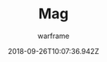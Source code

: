 ---
title: Mag
seoTitle: Warframe Mag. Mag Abilities. Warfame Mag Builds
description: Mag is one of the three starter Warframes a new player can select. A master of magnetic energy, she is able to control the field of battle and crush her enemies with her abilities.
date: 2018-09-26T10:07:36.942Z
author: warframe
layout: warframes
permalink: /warframes/mag/
image: /images/frames/mag.jpg
video_url: Ud2IFytt6-s
---